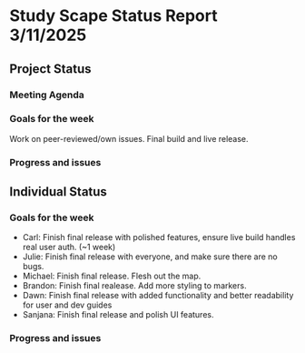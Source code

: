 # Study Scape Status Report 3/11/2025

## Project Status

### Meeting Agenda

### Goals for the week
Work on peer-reviewed/own issues. Final build and live release.

### Progress and issues



## Individual Status

### Goals for the week
- Carl: Finish final release with polished features, ensure live build handles real user auth. (~1 week)
- Julie: Finish final release with everyone, and make sure there are no bugs.
- Michael: Finish final release. Flesh out the map. 
- Brandon: Finish final realease. Add more styling to markers.
- Dawn: Finish final release with added functionality and better readability for user and dev guides
- Sanjana: Finish final release and polish UI features.

### Progress and issues
